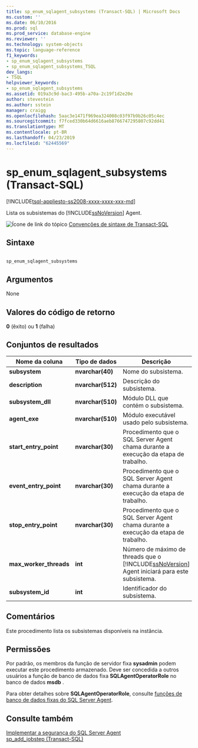```yaml
---
title: sp_enum_sqlagent_subsystems (Transact-SQL) | Microsoft Docs
ms.custom: ''
ms.date: 06/10/2016
ms.prod: sql
ms.prod_service: database-engine
ms.reviewer: ''
ms.technology: system-objects
ms.topic: language-reference
f1_keywords:
- sp_enum_sqlagent_subsystems
- sp_enum_sqlagent_subsystems_TSQL
dev_langs:
- TSQL
helpviewer_keywords:
- sp_enum_sqlagent_subsystems
ms.assetid: 019a3c9d-bac3-495b-a70a-2c19f1d2e20e
author: stevestein
ms.author: sstein
manager: craigg
ms.openlocfilehash: 5aac3e1471f969ea324008c03f97b9b26c05c4ec
ms.sourcegitcommit: f7fced330b64d6616aeb8766747295807c92dd41
ms.translationtype: MT
ms.contentlocale: pt-BR
ms.lasthandoff: 04/23/2019
ms.locfileid: "62445569"
---
```

# <a name="spenumsqlagentsubsystems-transact-sql"></a>sp_enum_sqlagent_subsystems (Transact-SQL)
[!INCLUDE[tsql-appliesto-ss2008-xxxx-xxxx-xxx-md](../../includes/tsql-appliesto-ss2008-xxxx-xxxx-xxx-md.md)]

  Lista os subsistemas do [!INCLUDE[ssNoVersion](../../includes/ssnoversion-md.md)] Agent.  
  
 ![Ícone de link do tópico](../../database-engine/configure-windows/media/topic-link.gif "Ícone de link do tópico") [Convenções de sintaxe de Transact-SQL](../../t-sql/language-elements/transact-sql-syntax-conventions-transact-sql.md)  
  
## <a name="syntax"></a>Sintaxe  
  
```  
  
sp_enum_sqlagent_subsystems  
```  
  
## <a name="arguments"></a>Argumentos  
 None  
  
## <a name="return-code-values"></a>Valores do código de retorno  
 **0** (êxito) ou **1** (falha)  
  
## <a name="result-sets"></a>Conjuntos de resultados  
  
|Nome da coluna|Tipo de dados|Descrição|  
|-----------------|---------------|-----------------|  
|**subsystem**|**nvarchar(40)**|Nome do subsistema.|  
|**description**|**nvarchar(512)**|Descrição do subsistema.|  
|**subsystem_dll**|**nvarchar(510)**|Módulo DLL que contém o subsistema.|  
|**agent_exe**|**nvarchar(510)**|Módulo executável usado pelo subsistema.|  
|**start_entry_point**|**nvarchar(30)**|Procedimento que o SQL Server Agent chama durante a execução da etapa de trabalho.|  
|**event_entry_point**|**nvarchar(30)**|Procedimento que o SQL Server Agent chama durante a execução da etapa de trabalho.|  
|**stop_entry_point**|**nvarchar(30)**|Procedimento que o SQL Server Agent chama durante a execução da etapa de trabalho.|  
|**max_worker_threads**|**int**|Número de máximo de threads que o [!INCLUDE[ssNoVersion](../../includes/ssnoversion-md.md)] Agent iniciará para este subsistema.|  
|**subsystem_id**|**int**|Identificador do subsistema.|  
  
## <a name="remarks"></a>Comentários  
 Este procedimento lista os subsistemas disponíveis na instância.  
  
## <a name="permissions"></a>Permissões  
 Por padrão, os membros da função de servidor fixa **sysadmin** podem executar este procedimento armazenado. Deve ser concedida a outros usuários a função de banco de dados fixa **SQLAgentOperatorRole** no banco de dados **msdb** .  
  
 Para obter detalhes sobre **SQLAgentOperatorRole**, consulte [funções de banco de dados fixas do SQL Server Agent](../../ssms/agent/sql-server-agent-fixed-database-roles.md).  
  
## <a name="see-also"></a>Consulte também  
 [Implementar a segurança do SQL Server Agent](../../ssms/agent/implement-sql-server-agent-security.md)   
 [sp_add_jobstep &#40;Transact-SQL&#41;](../../relational-databases/system-stored-procedures/sp-add-jobstep-transact-sql.md)  
  
  
